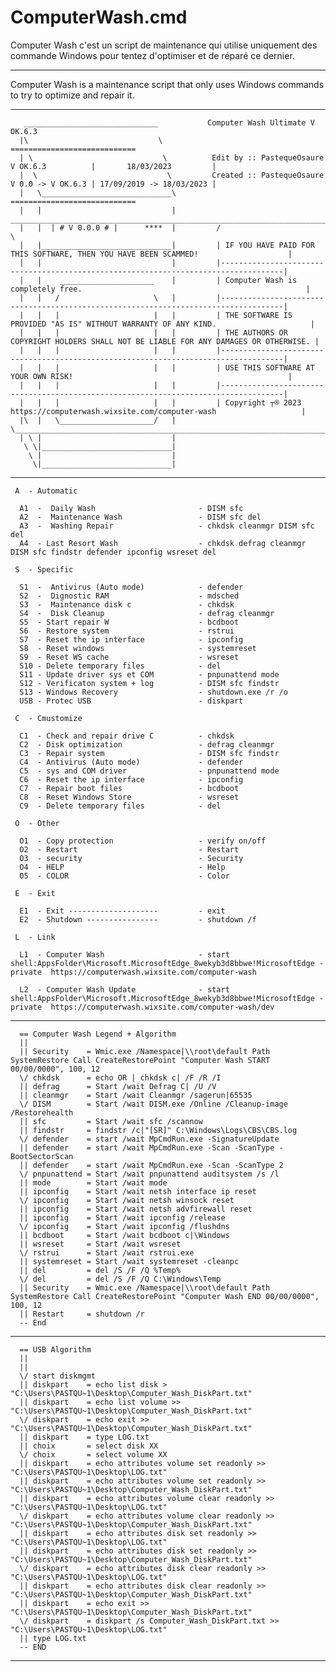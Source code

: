 # ComputerWash.cmd
Computer Wash c'est un script de maintenance qui utilise uniquement des commande Windows pour tentez d'optimiser et de réparé ce dernier.

----------------------------------------------------------------------------------------------------------------

Computer Wash is a maintenance script that only uses Windows commands to try to optimize and repair it.

----------------------------------------------------------------------------------------------------------------

       ______________________________           Computer Wash Ultimate V OK.6.3
      |\                             \                                                       ============================
      | \                             \          Edit by :: PastequeOsaure V OK.6.3          |       18/03/2023         |
      |  \                             \         Created :: PastequeOsaure V 0.0 -> V OK.6.3 | 17/09/2019 -> 18/03/2023 |
      |   \_____________________________\                                                    ============================
      |   |                             |          ____________________________________________________________________________________
      |   |  | # V 0.0.0 # |      ****  |         /                                                                                    \
      |   |_____________________________|         | IF YOU HAVE PAID FOR THIS SOFTWARE, THEN YOU HAVE BEEN SCAMMED!                    |
      |   |                             |         |------------------------------------------------------------------------------------|
      |   |    _____________________    |         | Computer Wash is completely free.                                                  |
      |   |   /                     \   |         |------------------------------------------------------------------------------------|
      |   |   |                     |   |         | THE SOFTWARE IS PROVIDED "AS IS" WITHOUT WARRANTY OF ANY KIND.                     |
      |   |   |                     |   |         | THE AUTHORS OR COPYRIGHT HOLDERS SHALL NOT BE LIABLE FOR ANY DAMAGES OR OTHERWISE. |
      |   |   |                     |   |         |------------------------------------------------------------------------------------|
      |   |   |                     |   |         | USE THIS SOFTWARE AT YOUR OWN RISK!                                                |
      |   |   |                     |   |         |------------------------------------------------------------------------------------|
      |   |   |                     |   |         | Copyright ┬® 2023 https://computerwash.wixsite.com/computer-wash                   |
      |\  |   \_____________________/   |         \____________________________________________________________________________________/
      | \ |                             |
       \ \|_____________________________|
        \ |                             |
         \|_____________________________|
         
    
----------------------------------------------------------------------------------------------------------------

     A  - Automatic

      A1  -  Daily Wash                       - DISM sfc
      A2  -  Maintenance Wash                 - DISM sfc del
      A3  -  Washing Repair                   - chkdsk cleanmgr DISM sfc del
      A4  - Last Resort Wash                  - chkdsk defrag cleanmgr DISM sfc findstr defender ipconfig wsreset del

     S  - Specific

      S1  -  Antivirus (Auto mode)            - defender
      S2  -  Dignostic RAM                    - mdsched
      S3  -  Maintenance disk c               - chkdsk
      S4  -  Disk Cleanup                     - defrag cleanmgr
      S5  - Start repair W                    - bcdboot
      S6  - Restore system                    - rstrui
      S7  - Reset the ip interface            - ipconfig
      S8  - Reset windows                     - systemreset
      S9  - Reset WS cache                    - wsreset
      S10 - Delete temporary files            - del
      S11 - Update driver sys et COM          - pnpunattend mode
      S12 - Verificaton system + log          - DISM sfc findstr
      S13 - Windows Recovery                  - shutdown.exe /r /o
      USB - Protec USB                        - diskpart

     C  - Cmustomize

      C1  - Check and repair drive C          - chkdsk
      C2  - Disk optimization                 - defrag cleanmgr
      C3  - Repair system                     - DISM sfc findstr
      C4  - Antivirus (Auto mode)             - defender
      C5  - sys and COM driver                - pnpunattend mode
      C6  - Reset the ip interface            - ipconfig
      C7  - Repair boot files                 - bcdboot
      C8  - Reset Windows Store               - wsreset
      C9  - Delete temporary files            - del

     O  - Other

      O1  - Copy protection                   - verify on/off
      O2  - Restart                           - Restart
      O3  - security                          - Security
      O4  - HELP                              - Help
      O5  - COLOR                             - Color

     E  - Exit

      E1  - Exit --------------------         - exit
      E2  - Shutdown ----------------         - shutdown /f

     L  - Link

      L1  - Computer Wash                     - start shell:AppsFolder\Microsoft.MicrosoftEdge_8wekyb3d8bbwe!MicrosoftEdge -private  https://computerwash.wixsite.com/computer-wash

      L2  - Computer Wash Update              - start shell:AppsFolder\Microsoft.MicrosoftEdge_8wekyb3d8bbwe!MicrosoftEdge -private  https://computerwash.wixsite.com/computer-wash/dev

 ----------------------------------------------------------------------------------------------------------------

      == Computer Wash Legend + Algorithm
      ||
      || Security    = Wmic.exe /Namespace|\\root\default Path SystemRestore Call CreateRestorePoint "Computer Wash START 00/00/0000", 100, 12
      \/ chkdsk      = echo OR | chkdsk c| /F /R /I
      || defrag      = Start /wait Defrag C| /U /V
      || cleanmgr    = Start /wait Cleanmgr /sagerun|65535
      \/ DISM        = Start /wait DISM.exe /Online /Cleanup-image /Restorehealth
      || sfc         = Start /wait sfc /scannow
      || findstr     = findstr /c|"[SR]" C:\Windows\Logs\CBS\CBS.log
      \/ defender    = start /wait MpCmdRun.exe -SignatureUpdate
      || defender    = start /wait MpCmdRun.exe -Scan -ScanType -BootSectorScan
      || defender    = start /wait MpCmdRun.exe -Scan -ScanType 2
      \/ pnpunattend = Start /wait pnpunattend auditsystem /s /l
      || mode        = Start /wait mode
      || ipconfig    = Start /wait netsh interface ip reset
      \/ ipconfig    = Start /wait netsh winsock reset
      || ipconfig    = Start /wait netsh advfirewall reset
      || ipconfig    = Start /wait ipconfig /release
      \/ ipconfig    = Start /wait ipconfig /flushdns
      || bcdboot     = Start /wait bcdboot c|\Windows
      || wsreset     = Start /wait wsreset
      \/ rstrui      = Start /wait rstrui.exe
      || systemreset = Start /wait systemreset -cleanpc
      || del         = del /S /F /Q %Temp%
      \/ del         = del /S /F /Q C:\Windows\Temp
      || Security    = Wmic.exe /Namespace|\\root\default Path SystemRestore Call CreateRestorePoint "Computer Wash END 00/00/0000", 100, 12
      || Restart     = shutdown /r
      -- End

----------------------------------------------------------------------------------------------------------------

      == USB Algorithm
      ||
      ||
      \/ start diskmgmt
      || diskpart    = echo list disk > "C:\Users\PASTQU~1\Desktop\Computer_Wash_DiskPart.txt"
      || diskpart    = echo list volume >> "C:\Users\PASTQU~1\Desktop\Computer_Wash_DiskPart.txt"
      \/ diskpart    = echo exit >> "C:\Users\PASTQU~1\Desktop\Computer_Wash_DiskPart.txt"
      || diskpart    = type LOG.txt
      || choix       = select disk XX
      \/ choix       = select volume XX
      || diskpart    = echo attributes volume set readonly >> "C:\Users\PASTQU~1\Desktop\LOG.txt"
      || diskpart    = echo attributes volume set readonly >> "C:\Users\PASTQU~1\Desktop\Computer_Wash_DiskPart.txt"
      || diskpart    = echo attributes volume clear readonly >> "C:\Users\PASTQU~1\Desktop\LOG.txt"
      \/ diskpart    = echo attributes volume clear readonly >> "C:\Users\PASTQU~1\Desktop\Computer_Wash_DiskPart.txt"
      || diskpart    = echo attributes disk set readonly >> "C:\Users\PASTQU~1\Desktop\LOG.txt"
      || diskpart    = echo attributes disk set readonly >> "C:\Users\PASTQU~1\Desktop\Computer_Wash_DiskPart.txt"
      \/ diskpart    = echo attributes disk clear readonly >> "C:\Users\PASTQU~1\Desktop\LOG.txt"
      || diskpart    = echo attributes disk clear readonly >> "C:\Users\PASTQU~1\Desktop\Computer_Wash_DiskPart.txt"
      || diskpart    = echo exit >> "C:\Users\PASTQU~1\Desktop\Computer_Wash_DiskPart.txt"
      \/ diskpart    = diskpart /s Computer_Wash_DiskPart.txt >> "C:\Users\PASTQU~1\Desktop\LOG.txt"
      || type LOG.txt
      -- END

----------------------------------------------------------------------------------------------------------------

